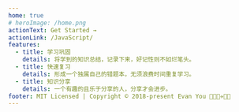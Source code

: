 ```yaml
---
home: true
# heroImage: /home.png
actionText: Get Started →
actionLink: /JavaScript/
features:
  - title: 学习巩固
    details: 将学到的知识总结，记录下来，好记性则不如烂笔头。
  - title: 快速复习
    details: 形成一个独属自己的错题本，无须浪费时间重复学习。
  - title: 知识分享
    details: 一个有趣的且乐于分享的人，分享才会进步。
footer: MIT Licensed | Copyright © 2018-present Evan You 🎿💫✨✈🎉🚀
---
```

